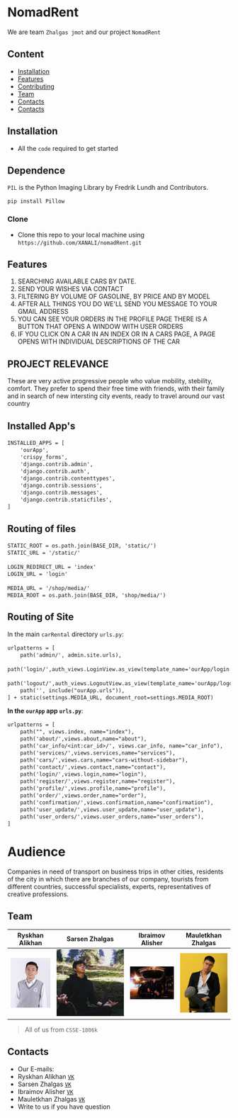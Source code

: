 # NomadRent
We are team `Zhalgas jmot` and our project `NomadRent`

## Content
- [Installation](#installation)
- [Features](#features)
- [Contributing](#contributing)
- [Team](#team)
- [Contacts](#contacts)
- [Contacts](#dependence)

## Installation
- All the `code` required to get started

## Dependence
 `PIL` is the Python Imaging Library by Fredrik Lundh and Contributors.
```
pip install Pillow
```

### Clone
- Clone this repo to your local machine using `https://github.com/XANALI/nomadRent.git`

## Features 
1. SEARCHING AVAILABLE CARS BY DATE.
2. SEND YOUR    WISHES VIA CONTACT
3. FILTERING BY VOLUME OF GASOLINE, BY PRICE AND BY MODEL
4. AFTER ALL THINGS YOU DO WE'LL SEND YOU MESSAGE TO YOUR GMAIL ADDRESS
5. YOU CAN SEE YOUR ORDERS IN THE PROFILE PAGE THERE IS A BUTTON THAT OPENS A WINDOW WITH USER ORDERS
6. IF YOU CLICK ON A CAR IN AN INDEX OR IN A CARS PAGE, A PAGE OPENS WITH INDIVIDUAL DESCRIPTIONS OF THE CAR

## PROJECT RELEVANCE
These are very active progressive people who value mobility, stebility, comfort. They prefer to spend their free time with friends, with their family and in search of new intersting city events, ready to travel around our vast country


## Installed App's
```
INSTALLED_APPS = [
    'ourApp',
    'crispy_forms',
    'django.contrib.admin',
    'django.contrib.auth',
    'django.contrib.contenttypes',
    'django.contrib.sessions',
    'django.contrib.messages',
    'django.contrib.staticfiles',
]
```
## Routing of files
```
STATIC_ROOT = os.path.join(BASE_DIR, 'static/')
STATIC_URL = '/static/'

LOGIN_REDIRECT_URL = 'index'
LOGIN_URL = 'login'

MEDIA_URL = '/shop/media/'
MEDIA_ROOT = os.path.join(BASE_DIR, 'shop/media/')
```
## Routing of Site
In the main `carRental` directory `urls.py`:
```
urlpatterns = [
    path('admin/', admin.site.urls),
    path('login/',auth_views.LoginView.as_view(template_name='ourApp/login.html'),name='login'),
    path('logout/',auth_views.LogoutView.as_view(template_name='ourApp/logout.html'),name='logout'),
    path('', include("ourApp.urls")),
] + static(settings.MEDIA_URL, document_root=settings.MEDIA_ROOT)
```
**In the `ourApp` app `urls.py`**:
```
urlpatterns = [
    path("", views.index, name="index"),
    path('about/',views.about,name="about"),
    path('car_info/<int:car_id>/', views.car_info, name="car_info"),
    path('services/',views.services,name="services"),
    path('cars/',views.cars,name="cars-without-sidebar"),
    path('contact/',views.contact,name="contact"),
    path('login/',views.login,name="login"),
    path('register/',views.register,name="register"),
    path('profile/',views.profile,name="profile"),
    path('order/',views.order,name="order"),
    path('confirmation/',views.confirmation,name="confirmation"),
    path('user_update/',views.user_update,name="user_update"),
    path('user_orders/',views.user_orders,name="user_orders"),
]
```

# Audience
Companies in need of transport on business trips in other cities, residents of the city in which there are branches of our company, tourists from different countries, successful specialists, experts, representatives of creative professions.

## Team

|**Ryskhan Alikhan**|**Sarsen Zhalgas**|**Ibraimov Alisher**|**Mauletkhan Zhalgas**|
| :---: |:---:| :---:| :---:|
[![Ryskhan Alikhan](https://github.com/XANALI/nomadRent/blob/master/media/user_avas/fdsfd.jpg?s=200)]()|[![Sarsen Zhalgas](ourApp/media/user_avas/team-mem-1.png?s=200)]()|[![Ibraimov Alisher](ourApp/media/user_avas/team-mem-3.png?s=200)]()|[![Mauletkhan Zhalgas](ourApp/media/user_avas/team-mem-2.png?s=200)]()||*Team leader, Interface designer*|*Web developer*|*System analisys*|

> All of us from `CSSE-1806k`

## Contacts
- Our E-mails:
- Ryskhan Alikhan <a href="https://vk.com/xanaaali">`VK`</a>
- Sarsen Zhalgas <a href="https://vk.com/zhsarsen">`VK`</a>
- Ibraimov Alisher <a href="https://vk.com/aaaaaali">`VK`</a> 
- Mauletkhan Zhalgas <a href="https://vk.com/id445005727">`VK`</a>
- Write to us if you have question 
